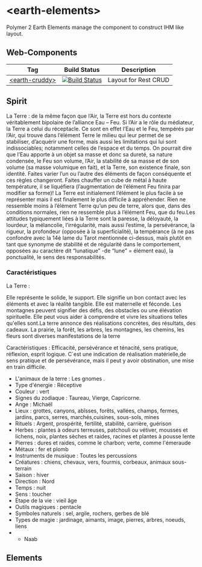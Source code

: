 # \<earth-elements>
Polymer 2 Earth Elements manage the component to construct IHM like layout.

## Web-Components
| Tag | Build Status | Description |
| --- | ------------ | ----------- | 
| [\<earth-cruddy\>](https://github.com/FiveElements/earth-cruddy)  | [![Build Status](https://travis-ci.org/FiveElements/earth-cruddy.svg?branch=master)](https://travis-ci.org/FiveElements/earth-cruddy) | Layout for Rest CRUD



## Spirit
La Terre : de la même façon que l’Air, la Terre est hors du contexte véritablement bipolaire de l’alliance Eau – Feu. 
Si l’Air a le rôle du médiateur, la Terre a celui du réceptacle. Ce sont en effet l’Eau et le Feu, tempérés par l’Air, qui trouve dans l’élément Terre le milieu qui leur permet de se stabiliser, d’acquérir une forme, mais aussi les limitations qui lui sont indissociables; notamment celles de l’espace et du temps. On pourrait dire que l’Eau apporte à un objet sa masse et donc sa dureté, sa nature condensée, le Feu son volume, l’Air, la stabilité de sa masse et de son volume (sa masse volumique en fait), et la Terre, son existence finale, son identité. Faites varier l’un ou l’autre des éléments de façon conséquente et ces règles changeront. Faites chauffer un cube de métal à haute température, il se liquéfiera (l’augmentation de l’élément Feu finira par modifier sa forme)! La Terre est initialement l’élément le plus facile à se représenter mais il est finalement le plus difficile à appréhender. Rien ne ressemble moins à l’élément Terre qu’un peu de terre, alors que, dans des conditions normales, rien ne ressemble plus à l’élément Feu, que du feu.Les attitudes typiquement liées à la Terre sont la paresse, la déloyauté, la lourdeur, la mélancolie, l’irrégularité, mais aussi l’estime, la persévérance, la rigueur, la profondeur (opposée à la superficialité), la tempérance (à ne pas confondre avec la 14è lame du Tarot mentionnée ci-dessus, mais plutôt en tant que synonyme de stabilité et de régularité dans le comportement, opposées au caractère dit “lunatique” -de “lune” = élément eau), la ponctualité, le sens des responsabilités.

### Caractéristiques
La Terre :

Elle représente le solide, le support. Elle signifie un bon contact avec les éléments et avec la réalité tangible. Elle est maternelle et féconde. Les montagnes peuvent signifier des défis, des obstacles ou une élévation spirituelle. Elle peut vous aider à comprendre et vivre les situations telles qu'elles sont.La terre annonce des réalisations concrètes, des résultats, des cadeaux. La prairie, la forêt, les arbres, les montagnes, les chemins, les fleurs sont diverses manifestations de la terre

Caractéristiques : Efficacité, persévérance et ténacité, sens pratique, réflexion, esprit logique.
C´est une indication de réalisation matérielle,de sens pratique et de persévérance, mais il peut y avoir obstination, une mise en train difficile.

* L'animaux de la terre : Les gnomes . 
* Type d'énergie : Réceptive
* Couleur : vert
* Signes du zodiaque : Taureau, Vierge, Capricorne.
* Ange : Michaël
* Lieux : grottes, canyons, abîsses, forêts, vallées, champs, fermes, jardins, parcs, serres, marchés,cuisines, sous-sols, mines
* Rituels : Argent, prospérité, fertilité, stabilité, carrière, guérison
* Herbes : plantes à odeurs terreuses, patchouli ou vétiver, mousses et lichens, noix, plantes sèches et raides, racines et plantes à pousse lente
* Pierres : dures et raides, comme le charbon; verte, comme l'émeraude
* Métaux : fer et plomb
* Instruments de musique : Toutes les percussions
* Créatures : chiens, chevaux, vers, fourmis, corbeaux, animaux sous-terrain
* Saison : hiver
* Direction : Nord
* Temps : nuit
* Sens : toucher
* Étape de la vie : vieil âge
* Outils magiques : pentacle
* Symboles naturels : sel, argile, rochers, gerbes de blé
* Types de magie : jardinage, aimants, image, pierres, arbres, noeuds, liens
* - Naab

## Elements


